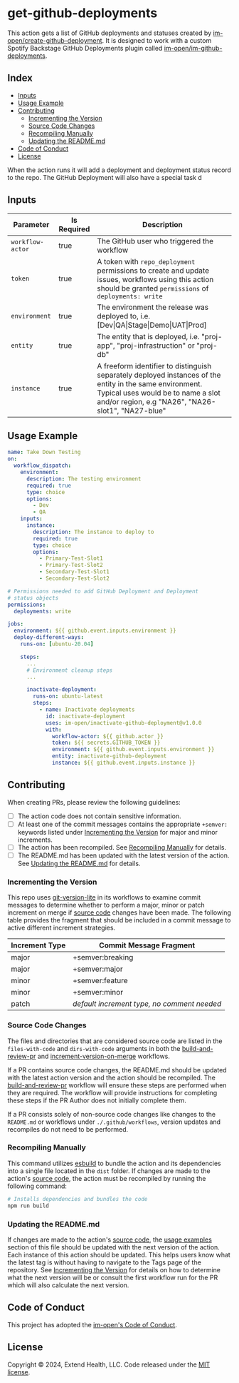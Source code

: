 # get-github-deployments

This action gets a list of GitHub deployments and statuses created by [im-open/create-github-deployment]. It is designed to work with a custom Spotify Backstage GitHub Deployments plugin called [im-open/im-github-deployments].

## Index <!-- omit in toc -->

- [Inputs](#inputs)
- [Usage Example](#usage-example)
- [Contributing](#contributing)
  - [Incrementing the Version](#incrementing-the-version)
  - [Source Code Changes](#source-code-changes)
  - [Recompiling Manually](#recompiling-manually)
  - [Updating the README.md](#updating-the-readmemd)
- [Code of Conduct](#code-of-conduct)
- [License](#license)

When the action runs it will add a deployment and deployment status record to the repo.  The GitHub Deployment will also have a special task d

## Inputs

| Parameter        | Is Required | Description                                                                                                                                                                                         |
| ---------------- | ----------- | --------------------------------------------------------------------------------------------------------------------------------------------------------------------------------------------------- |
| `workflow-actor` | true        | The GitHub user who triggered the workflow                                                                                                                                                          |
| `token`          | true        | A token with `repo_deployment` permissions to create and update issues, workflows using this action should be granted `permissions` of `deployments: write`                                         |
| `environment`    | true        | The environment the release was deployed to, i.e. [Dev\|QA\|Stage\|Demo\|UAT\|Prod]                                                                                                                 |
| `entity`         | true        | The entity that is deployed, i.e. "proj-app", "proj-infrastruction" or "proj-db"                                                                                                                    |
| `instance`       | true        | A freeform identifier to distinguish separately deployed instances of the entity in the same environment. Typical uses would be to name a slot and/or region, e.g "NA26", "NA26-slot1", "NA27-blue" |

## Usage Example

```yaml
name: Take Down Testing
on:
  workflow_dispatch:
    environment:
      description: The testing environment
      required: true
      type: choice
      options:
        - Dev
        - QA
    inputs:
      instance:
        description: The instance to deploy to
        required: true
        type: choice
        options:
          - Primary-Test-Slot1
          - Primary-Test-Slot2
          - Secondary-Test-Slot1
          - Secondary-Test-Slot2

# Permissions needed to add GitHub Deployment and Deployment
# status objects
permissions:
  deployments: write

jobs:
  environment: ${{ github.event.inputs.environment }}
  deploy-different-ways:
    runs-on: [ubuntu-20.04]

    steps:
      ...
      # Environment cleanup steps
      ...

      inactivate-deployment:
        runs-on: ubuntu-latest
        steps:
          - name: Inactivate deployments
            id: inactivate-deployment
            uses: im-open/inactivate-github-deployment@v1.0.0
            with:
              workflow-actor: ${{ github.actor }}
              token: ${{ secrets.GITHUB_TOKEN }}
              environment: ${{ github.event.inputs.environment }}
              entity: inactivate-github-deployment
              instance: ${{ github.event.inputs.instance }}
```

## Contributing

When creating PRs, please review the following guidelines:

- [ ] The action code does not contain sensitive information.
- [ ] At least one of the commit messages contains the appropriate `+semver:` keywords listed under [Incrementing the Version] for major and minor increments.
- [ ] The action has been recompiled.  See [Recompiling Manually] for details.
- [ ] The README.md has been updated with the latest version of the action.  See [Updating the README.md] for details.

### Incrementing the Version

This repo uses [git-version-lite] in its workflows to examine commit messages to determine whether to perform a major, minor or patch increment on merge if [source code] changes have been made.  The following table provides the fragment that should be included in a commit message to active different increment strategies.

| Increment Type | Commit Message Fragment                     |
| -------------- | ------------------------------------------- |
| major          | +semver:breaking                            |
| major          | +semver:major                               |
| minor          | +semver:feature                             |
| minor          | +semver:minor                               |
| patch          | *default increment type, no comment needed* |

### Source Code Changes

The files and directories that are considered source code are listed in the `files-with-code` and `dirs-with-code` arguments in both the [build-and-review-pr] and [increment-version-on-merge] workflows.

If a PR contains source code changes, the README.md should be updated with the latest action version and the action should be recompiled.  The [build-and-review-pr] workflow will ensure these steps are performed when they are required.  The workflow will provide instructions for completing these steps if the PR Author does not initially complete them.

If a PR consists solely of non-source code changes like changes to the `README.md` or workflows under `./.github/workflows`, version updates and recompiles do not need to be performed.

### Recompiling Manually

This command utilizes [esbuild] to bundle the action and its dependencies into a single file located in the `dist` folder.  If changes are made to the action's [source code], the action must be recompiled by running the following command:

```sh
# Installs dependencies and bundles the code
npm run build
```

### Updating the README.md

If changes are made to the action's [source code], the [usage examples] section of this file should be updated with the next version of the action.  Each instance of this action should be updated.  This helps users know what the latest tag is without having to navigate to the Tags page of the repository.  See [Incrementing the Version] for details on how to determine what the next version will be or consult the first workflow run for the PR which will also calculate the next version.

## Code of Conduct

This project has adopted the [im-open's Code of Conduct](https://github.com/im-open/.github/blob/main/CODE_OF_CONDUCT.md).

## License

Copyright &copy; 2024, Extend Health, LLC. Code released under the [MIT license](LICENSE).

<!-- Links -->
[im-open/create-github-deployment]: https://github.com/im-open/create-github-deployment
[im-open/im-github-deployments]: https://github.com/im-open/im-github-deployments
[Backstage Software Catalog]: https://backstage.io/docs/features/software-catalog/
[Incrementing the Version]: #incrementing-the-version
[Recompiling Manually]: #recompiling-manually
[Updating the README.md]: #updating-the-readmemd
[source code]: #source-code-changes
[usage examples]: #usage-examples
[build-and-review-pr]: ./.github/workflows/build-and-review-pr.yml
[increment-version-on-merge]: ./.github/workflows/increment-version-on-merge.yml
[esbuild]: https://esbuild.github.io/getting-started/#bundling-for-node
[git-version-lite]: https://github.com/im-open/git-version-lite
[the board]: https://github.com/im-open/inactivate-github-deployment/projects/1
[cleanup-deployment-board]: https://github.com/im-open/cleanup-deployment-board

[im-github-deployments]: https://github.com/im-open/im-github-deployments
